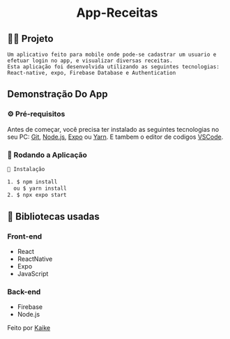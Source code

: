 <h1 align="center">
    App-Receitas
</h1>

<!-- <h3 align="center"> 
    Finalizado  
</h3> -->   



## 🧑‍💻 Projeto 

    Um aplicativo feito para mobile onde pode-se cadastrar um usuario e efetuar login no app, e visualizar diversas receitas.
    Esta aplicação foi desenvolvida utilizando as seguintes tecnologias: React-native, expo, Firebase Database e Authentication

## Demonstração Do App


### ⚙ Pré-requisitos

Antes de começar, você precisa ter instalado as seguintes tecnologias no seu PC:
[Git](https://git-scm.com), [Node.js](https://nodejs.org/en/), [Expo](https://docs.expo.dev/) ou [Yarn](https://yarnpkg.com/).
E tambem o editor de codigos [VSCode](https://code.visualstudio.com/).


### 📗 Rodando a Aplicação

```bash
📗 Instalação

1. $ npm install 
  ou $ yarn install
2. $ npx expo start
```

## 🚀 Bibliotecas usadas

### Front-end 
* React
* ReactNative
* Expo
* JavaScript

### Back-end
*  Firebase
*  Node.js

Feito por [Kaike](https://www.linkedin.com/in/kaike-carmona-76a05b23a/)
